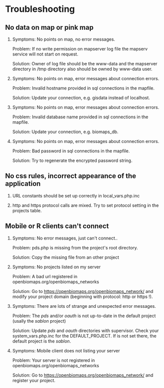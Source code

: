 Troubleshooting
===============

No data on map or pink map
--------------------------

1) Symptoms: No points on map, no error messages. 
   
   Problem: If no write permission on mapserver log file the mapserv service will not start on request. 
   
   Solution: Owner of log file should be the www-data and the mapserver directory in /tmp directory also should be owned by www-data user.

2) Symptoms: No points on map, error messages about connection errors. 
   
   Problem: Invalid hostname provided in sql connections in the mapfile. 
   
   Solution: Update your connection, e.g. gisdata instead of localhost.

3) Symptoms: No points on map, error messages about connection errors. 
   
   Problem: Invalid database name provided in sql connections in the mapfile.
   
   Solution: Update your connection, e.g. biomaps_db.

4) Symptoms: No points on map, error messages about connection errors. 
   
   Problem: Bad password in sql connections in the mapfile. 
   
   Solution: Try to regenerate the encrypted password string.

No css rules, incorrect appearance of the application
-----------------------------------------------------

1) URL constants should be set up correctly in local_vars.php.inc

2) http and https protocol calls are mixed. Try to set protocol setting in the projects table.

Mobile or R clients can't connect
---------------------------------

1) Symptoms: No error messages, just can't connect..
   
   Problem: pds.php is missing from the project's root directory.
   
   Solution: Copy the missing file from an other project

2) Symptoms: No projects listed on my server
   
   Problem: A bad url registered in openbiomaps.org/openbiomaps_networks
   
   Solution: Go to https://openbiomaps.org/openbiomaps_network/ and modify your project domain (beginning with protocol: http or https !).

3) Symptoms: There are lots of strange and unexpected error messages.
   
   Problem: The *pds* and/or *oauth* is not up-to-date in the default project (usally the *sablon* project)
   
   Solution: Update *pds* and *oauth* directories with supervisor. Check your system_vars.php.inc for the DEFAULT_PROJECT. If is not set there, the default project is the *sablon*.

4) Symptoms: Mobile client does not listing your server
   
   Problem: Your server is not registered in openbiomaps.org/openbiomaps_networks
   
   Solution: Go to https://openbiomaps.org/openbiomaps_network/ and register your project.
